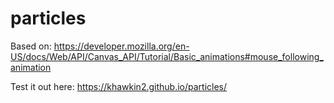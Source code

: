 # particles

Based on: <https://developer.mozilla.org/en-US/docs/Web/API/Canvas_API/Tutorial/Basic_animations#mouse_following_animation>

Test it out here: <https://khawkin2.github.io/particles/>
